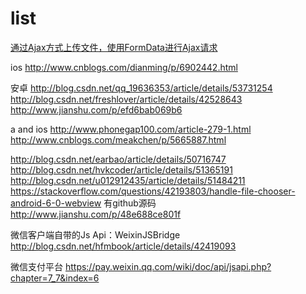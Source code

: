 
# list

[通过Ajax方式上传文件，使用FormData进行Ajax请求](http://blog.csdn.net/inuyasha1121/article/details/51915742)




ios
http://www.cnblogs.com/dianming/p/6902442.html

安卓
http://blog.csdn.net/qq_19636353/article/details/53731254
http://blog.csdn.net/freshlover/article/details/42528643
http://www.jianshu.com/p/efd6bab069b6

a and ios
http://www.phonegap100.com/article-279-1.html
http://www.cnblogs.com/meakchen/p/5665887.html



http://blog.csdn.net/earbao/article/details/50716747
http://blog.csdn.net/hvkcoder/article/details/51365191
http://blog.csdn.net/u012912435/article/details/51484211
https://stackoverflow.com/questions/42193803/handle-file-chooser-android-6-0-webview
有github源码
http://www.jianshu.com/p/48e688ce801f


 微信客户端自带的Js Api：WeixinJSBridge
http://blog.csdn.net/hfmbook/article/details/42419093

微信支付平台
https://pay.weixin.qq.com/wiki/doc/api/jsapi.php?chapter=7_7&index=6

